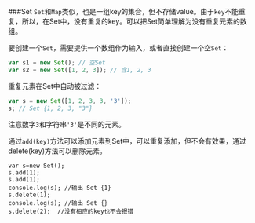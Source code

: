 ###Set
`Set`和`Map`类似，也是一组key的集合，但不存储value。由于`key`不能重复，所以，在Set中，没有重复的key。可以把Set简单理解为没有重复元素的数组。

要创建一个`Set`，需要提供一个数组作为输入，或者直接创建一个空`Set`：

```js
var s1 = new Set(); // 空Set
var s2 = new Set([1, 2, 3]); // 含1, 2, 3
```
重复元素在Set中自动被过滤：
```js
var s = new Set([1, 2, 3, 3, '3']);
s; // Set {1, 2, 3, "3"}
```
注意数字`3`和字符串`'3'`是不同的元素。

通过`add(key)`方法可以添加元素到Set中，可以重复添加，但不会有效果，通过delete(key)方法可以删除元素。

```
var s=new Set();
s.add(1);
s.add(1);
console.log(s); //输出 Set {1}
s.delete(1);
console.log(s); //输出 Set {}
s.delete(2);  //没有相应的key也不会报错
```